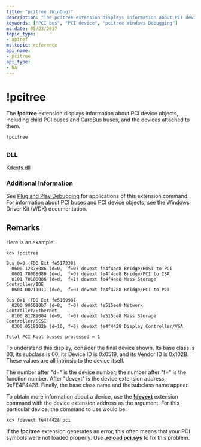 ```yaml
---
title: "pcitree (WinDbg)"
description: "The pcitree extension displays information about PCI device objects, including child PCI buses and CardBus buses, and the devices attached to them."
keywords: ["PCI bus", "PCI device", "pcitree Windows Debugging"]
ms.date: 05/23/2017
topic_type:
- apiref
ms.topic: reference
api_name:
- pcitree
api_type:
- NA
---
```


# !pcitree


The **!pcitree** extension displays information about PCI device objects, including child PCI buses and CardBus buses, and the devices attached to them.

```dbgcmd
!pcitree
```

## <span id="ddk__pcitree_dbg"></span><span id="DDK__PCITREE_DBG"></span>


### DLL

Kdexts.dll

 

### Additional Information

See [Plug and Play Debugging](../debugger/plug-and-play-debugging.md) for applications of this extension command. For information about PCI buses and PCI device objects, see the Windows Driver Kit (WDK) documentation.

## Remarks

Here is an example:

```dbgcmd
kd> !pcitree

Bus 0x0 (FDO Ext fe517338)
  0600 12378086 (d=0,  f=0) devext fe4f4ee8 Bridge/HOST to PCI
  0601 70008086 (d=d,  f=0) devext fe4f4ce8 Bridge/PCI to ISA
  0101 70108086 (d=d,  f=1) devext fe4f4ae8 Mass Storage Controller/IDE
  0604 00211011 (d=e,  f=0) devext fe4f4788 Bridge/PCI to PCI

Bus 0x1 (FDO Ext fe516998)
  0200 905010b7 (d=8,  f=0) devext fe515ee8 Network Controller/Ethernet
  0100 81789004 (d=9,  f=0) devext fe515ce8 Mass Storage Controller/SCSI
  0300 0519102b (d=10, f=0) devext fe4f4428 Display Controller/VGA

Total PCI Root busses processed = 1
```

To understand this display, consider the final device shown. Its base class is 03, its subclass is 00, its Device ID is 0x0519, and its Vendor ID is 0x102B. These values are all intrinsic to the device itself.

The number after "d=" is the device number; the number after "f=" is the function number. After "devext" is the device extension address, 0xFE4F4428. Finally, the base class name and the subclass name appear.

To obtain more information about a device, use the [**!devext**](-devext.md) extension command with the device extension address as the argument. For this particular device, the command to use would be:

```dbgcmd
kd> !devext fe4f4428 pci 
```

If the **!pcitree** extension generates an error, this often means that your PCI symbols were not loaded properly. Use [**.reload pci.sys**](-reload--reload-module-.md) to fix this problem.

 

 






